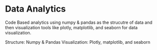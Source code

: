 # Data Analytics
Code Based analytics using numpy & pandas as the strucutre of data and then visualization tools like plotly, matplotlib, and seaborn for data visualization. 

Structure: Numpy & Pandas
Visualization: Plotly, matplotlib, and seaborn

